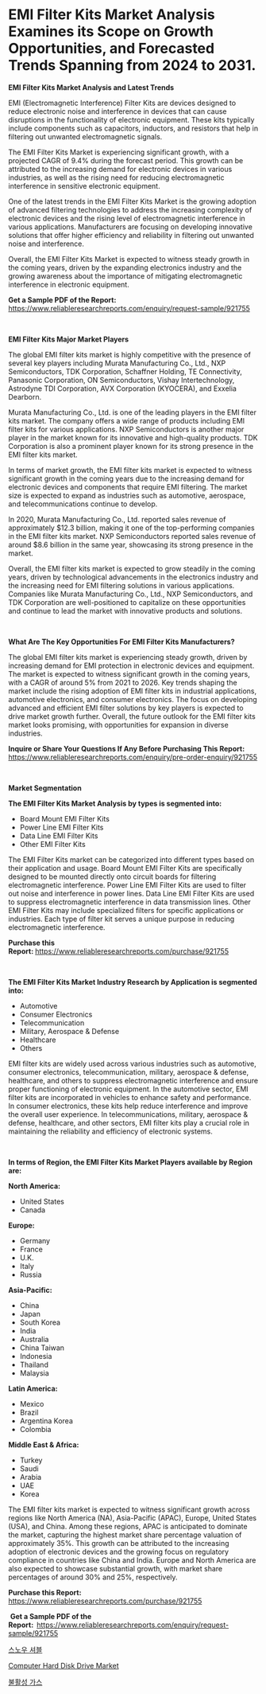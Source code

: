 <p><h1>EMI Filter Kits Market Analysis Examines its Scope on Growth Opportunities, and Forecasted Trends Spanning from 2024 to 2031.</h1></p><p><strong>EMI Filter Kits Market Analysis and Latest Trends</strong></p>
<p><p>EMI (Electromagnetic Interference) Filter Kits are devices designed to reduce electronic noise and interference in devices that can cause disruptions in the functionality of electronic equipment. These kits typically include components such as capacitors, inductors, and resistors that help in filtering out unwanted electromagnetic signals.</p><p>The EMI Filter Kits Market is experiencing significant growth, with a projected CAGR of 9.4% during the forecast period. This growth can be attributed to the increasing demand for electronic devices in various industries, as well as the rising need for reducing electromagnetic interference in sensitive electronic equipment.</p><p>One of the latest trends in the EMI Filter Kits Market is the growing adoption of advanced filtering technologies to address the increasing complexity of electronic devices and the rising level of electromagnetic interference in various applications. Manufacturers are focusing on developing innovative solutions that offer higher efficiency and reliability in filtering out unwanted noise and interference.</p><p>Overall, the EMI Filter Kits Market is expected to witness steady growth in the coming years, driven by the expanding electronics industry and the growing awareness about the importance of mitigating electromagnetic interference in electronic equipment.</p></p>
<p><strong>Get a Sample PDF of the Report:&nbsp;</strong> <a href="https://www.reliableresearchreports.com/enquiry/request-sample/921755">https://www.reliableresearchreports.com/enquiry/request-sample/921755</a></p>
<p>&nbsp;</p>
<p><strong>EMI Filter Kits Major Market Players</strong></p>
<p><p>The global EMI filter kits market is highly competitive with the presence of several key players including Murata Manufacturing Co., Ltd., NXP Semiconductors, TDK Corporation, Schaffner Holding, TE Connectivity, Panasonic Corporation, ON Semiconductors, Vishay Intertechnology, Astrodyne TDI Corporation, AVX Corporation (KYOCERA), and Exxelia Dearborn.</p><p>Murata Manufacturing Co., Ltd. is one of the leading players in the EMI filter kits market. The company offers a wide range of products including EMI filter kits for various applications. NXP Semiconductors is another major player in the market known for its innovative and high-quality products. TDK Corporation is also a prominent player known for its strong presence in the EMI filter kits market.</p><p>In terms of market growth, the EMI filter kits market is expected to witness significant growth in the coming years due to the increasing demand for electronic devices and components that require EMI filtering. The market size is expected to expand as industries such as automotive, aerospace, and telecommunications continue to develop.</p><p>In 2020, Murata Manufacturing Co., Ltd. reported sales revenue of approximately $12.3 billion, making it one of the top-performing companies in the EMI filter kits market. NXP Semiconductors reported sales revenue of around $8.6 billion in the same year, showcasing its strong presence in the market.</p><p>Overall, the EMI filter kits market is expected to grow steadily in the coming years, driven by technological advancements in the electronics industry and the increasing need for EMI filtering solutions in various applications. Companies like Murata Manufacturing Co., Ltd., NXP Semiconductors, and TDK Corporation are well-positioned to capitalize on these opportunities and continue to lead the market with innovative products and solutions.</p></p>
<p>&nbsp;</p>
<p><strong>What Are The Key Opportunities For EMI Filter Kits Manufacturers?</strong></p>
<p><p>The global EMI filter kits market is experiencing steady growth, driven by increasing demand for EMI protection in electronic devices and equipment. The market is expected to witness significant growth in the coming years, with a CAGR of around 5% from 2021 to 2026. Key trends shaping the market include the rising adoption of EMI filter kits in industrial applications, automotive electronics, and consumer electronics. The focus on developing advanced and efficient EMI filter solutions by key players is expected to drive market growth further. Overall, the future outlook for the EMI filter kits market looks promising, with opportunities for expansion in diverse industries.</p></p>
<p><strong>Inquire or Share Your Questions If Any Before Purchasing This Report:</strong> <a href="https://www.reliableresearchreports.com/enquiry/pre-order-enquiry/921755">https://www.reliableresearchreports.com/enquiry/pre-order-enquiry/921755</a></p>
<p>&nbsp;</p>
<p><strong>Market Segmentation</strong></p>
<p><strong>The EMI Filter Kits Market Analysis by types is segmented into:</strong></p>
<p><ul><li>Board Mount EMI Filter Kits</li><li>Power Line EMI Filter Kits</li><li>Data Line EMI Filter Kits</li><li>Other EMI Filter Kits</li></ul></p>
<p><p>The EMI Filter Kits market can be categorized into different types based on their application and usage. Board Mount EMI Filter Kits are specifically designed to be mounted directly onto circuit boards for filtering electromagnetic interference. Power Line EMI Filter Kits are used to filter out noise and interference in power lines. Data Line EMI Filter Kits are used to suppress electromagnetic interference in data transmission lines. Other EMI Filter Kits may include specialized filters for specific applications or industries. Each type of filter kit serves a unique purpose in reducing electromagnetic interference.</p></p>
<p><strong>Purchase this Report:&nbsp;</strong><a href="https://www.reliableresearchreports.com/purchase/921755">https://www.reliableresearchreports.com/purchase/921755</a></p>
<p>&nbsp;</p>
<p><strong>The EMI Filter Kits Market Industry Research by Application is segmented into:</strong></p>
<p><ul><li>Automotive</li><li>Consumer Electronics</li><li>Telecommunication</li><li>Military, Aerospace & Defense</li><li>Healthcare</li><li>Others</li></ul></p>
<p><p>EMI filter kits are widely used across various industries such as automotive, consumer electronics, telecommunication, military, aerospace & defense, healthcare, and others to suppress electromagnetic interference and ensure proper functioning of electronic equipment. In the automotive sector, EMI filter kits are incorporated in vehicles to enhance safety and performance. In consumer electronics, these kits help reduce interference and improve the overall user experience. In telecommunications, military, aerospace & defense, healthcare, and other sectors, EMI filter kits play a crucial role in maintaining the reliability and efficiency of electronic systems.</p></p>
<p>&nbsp;</p>
<p><strong>In terms of Region, the EMI Filter Kits Market Players available by Region are:</strong></p>
<p>
    <p> <strong> North America: </strong>
        <ul>
            <li>United States</li>
            <li>Canada</li>
        </ul>
        </p> 
    <p> <strong> Europe: </strong>
        <ul>
            <li>Germany</li>
            <li>France</li>
            <li>U.K.</li>
            <li>Italy</li>
            <li>Russia</li>
        </ul>
        </p> 
    <p> <strong> Asia-Pacific: </strong>
        <ul>
            <li>China</li>
            <li>Japan</li>
            <li>South Korea</li>
            <li>India</li>
            <li>Australia</li>
            <li>China Taiwan</li>
            <li>Indonesia</li>
            <li>Thailand</li>
            <li>Malaysia</li>
        </ul>
        </p> 
    <p> <strong> Latin America: </strong>
        <ul>
            <li>Mexico</li>
            <li>Brazil</li>
            <li>Argentina Korea</li>
            <li>Colombia</li>
        </ul>
        </p> 
    <p> <strong> Middle East & Africa: </strong>
        <ul>
            <li>Turkey</li>
            <li>Saudi</li>
            <li>Arabia</li>
            <li>UAE</li>
            <li>Korea</li>
        </ul>
    </p>
    </p>
<p><p>The EMI filter kits market is expected to witness significant growth across regions like North America (NA), Asia-Pacific (APAC), Europe, United States (USA), and China. Among these regions, APAC is anticipated to dominate the market, capturing the highest market share percentage valuation of approximately 35%. This growth can be attributed to the increasing adoption of electronic devices and the growing focus on regulatory compliance in countries like China and India. Europe and North America are also expected to showcase substantial growth, with market share percentages of around 30% and 25%, respectively.</p></p>
<p><strong>Purchase this Report: </strong><a href="https://www.reliableresearchreports.com/purchase/921755">https://www.reliableresearchreports.com/purchase/921755</a></p>
<p>&nbsp;<strong>Get a Sample PDF of the Report:&nbsp;&nbsp;</strong><a href="https://www.reliableresearchreports.com/enquiry/request-sample/921755">https://www.reliableresearchreports.com/enquiry/request-sample/921755</a></p>
<p><strong></strong></p>
<p><p><a href="https://medium.com/@koleledner/%EB%88%88-%EC%82%BD-%EC%8B%9C%EC%9E%A5-%EC%A1%B0%EC%82%AC-%EB%B3%B4%EA%B3%A0%EC%84%9C-%EA%B7%B8-%EC%97%AD%EC%82%AC-%EB%B0%8F-2024%EB%85%84%EB%B6%80%ED%84%B0-2031%EB%85%84%EA%B9%8C%EC%A7%80%EC%9D%98-%EC%98%88%EC%B8%A1-58eadda84036">스노우 셔블</a></p><p><a href="https://view.publitas.com/reportprime-1/global-computer-hard-disk-drive-market-size-and-market-trends-insights-and-projections-from-2024-to-2031/">Computer Hard Disk Drive Market</a></p><p><a href="https://medium.com/@alexemumu2022/%EB%B9%84%ED%99%9C%EC%84%B1-%EA%B8%B0%EC%B2%B4-%EC%8B%9C%EC%9E%A5-%EB%B6%84%EC%84%9D-cagr-%EC%8B%9C%EC%9E%A5-%EC%84%B8%EB%B6%84%ED%99%94-%EB%B0%8F-%EA%B8%80%EB%A1%9C%EB%B2%8C-%EC%82%B0%EC%97%85-%EA%B0%9C%EC%9A%94-ec044fe7c613">불활성 가스</a></p></p>
